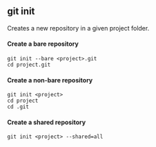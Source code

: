 ## git init
Creates a new repository in a given project folder. 

#### Create a bare repository
    git init --bare <project>.git
    cd project.git

#### Create a non-bare repository
    git init <project>
    cd project
    cd .git

#### Create a shared repository
    git init <project> --shared=all